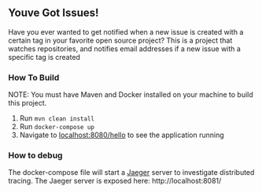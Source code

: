 ## Youve Got Issues!

Have you ever wanted to get notified when a new issue is created with a certain tag in your favorite open source project?
This is a project that watches repositories, and notifies email addresses if a new issue with a specific tag is created

### How To Build
NOTE: You must have Maven and Docker installed on your machine to build this project.

1.  Run `mvn clean install`
1.  Run `docker-compose up`
1.  Navigate to [localhost:8080/hello]() to see the application running


### How to debug 
The docker-compose file will start a [Jaeger](https://www.jaegertracing.io/) server to investigate distributed tracing.
The Jaeger server is exposed here: http://localhost:8081/

